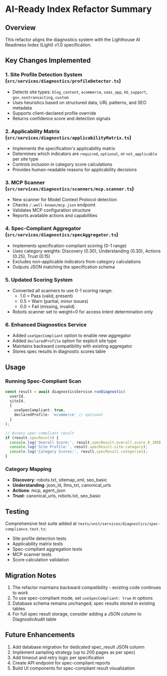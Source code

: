 # AI-Ready Index Refactor Summary

## Overview
This refactor aligns the diagnostics system with the Lighthouse AI Readiness Index (Light) v1.0 specification.

## Key Changes Implemented

### 1. Site Profile Detection System (`src/services/diagnostics/profileDetector.ts`)
- Detects site types: `blog_content`, `ecommerce`, `saas_app`, `kb_support`, `gov_nontransacting`, `custom`
- Uses heuristics based on structured data, URL patterns, and SEO metadata
- Supports client-declared profile override
- Returns confidence score and detection signals

### 2. Applicability Matrix (`src/services/diagnostics/applicabilityMatrix.ts`)
- Implements the specification's applicability matrix
- Determines which indicators are `required`, `optional`, or `not_applicable` per site type
- Controls inclusion in category score calculations
- Provides human-readable reasons for applicability decisions

### 3. MCP Scanner (`src/services/diagnostics/scanners/mcp.scanner.ts`)
- New scanner for Model Context Protocol detection
- Checks `/.well-known/mcp.json` endpoint
- Validates MCP configuration structure
- Reports available actions and capabilities

### 4. Spec-Compliant Aggregator (`src/services/diagnostics/specAggregator.ts`)
- Implements specification-compliant scoring (0-1 range)
- Uses category weights: Discovery (0.30), Understanding (0.30), Actions (0.25), Trust (0.15)
- Excludes non-applicable indicators from category calculations
- Outputs JSON matching the specification schema

### 5. Updated Scoring System
- Converted all scanners to use 0-1 scoring range:
  - 1.0 = Pass (valid, present)
  - 0.5 = Warn (partial, minor issues)
  - 0.0 = Fail (missing, invalid)
- Robots scanner set to weight=0 for access intent determination only

### 6. Enhanced Diagnostics Service
- Added `useSpecCompliant` option to enable new aggregator
- Added `declaredProfile` option for explicit site type
- Maintains backward compatibility with existing aggregator
- Stores spec results in diagnostic scores table

## Usage

### Running Spec-Compliant Scan
```typescript
const result = await diagnosticsService.runDiagnostic(
  userId,
  siteId,
  {
    useSpecCompliant: true,
    declaredProfile: 'ecommerce' // optional
  }
);

// Access spec-compliant result
if (result.specResult) {
  console.log('Overall Score:', result.specResult.overall.score_0_100);
  console.log('Site Profile:', result.specResult.site.category);
  console.log('Category Scores:', result.specResult.categories);
}
```

### Category Mapping
- **Discovery**: robots.txt, sitemap_xml, seo_basic
- **Understanding**: json_ld, llms_txt, canonical_urls  
- **Actions**: mcp, agent_json
- **Trust**: canonical_urls, robots.txt, seo_basic

## Testing
Comprehensive test suite added at `tests/unit/services/diagnostics/spec-compliance.test.ts`:
- Site profile detection tests
- Applicability matrix tests
- Spec-compliant aggregation tests
- MCP scanner tests
- Score calculation validation

## Migration Notes
1. The refactor maintains backward compatibility - existing code continues to work
2. To use spec-compliant mode, set `useSpecCompliant: true` in options
3. Database schema remains unchanged; spec results stored in existing tables
4. For full spec result storage, consider adding a JSON column to DiagnosticAudit table

## Future Enhancements
1. Add database migration for dedicated spec_result JSON column
2. Implement sampling strategy (up to 200 pages as per spec)
3. Add timeout and retry logic per specification
4. Create API endpoint for spec-compliant reports
5. Build UI components for spec-compliant result visualization